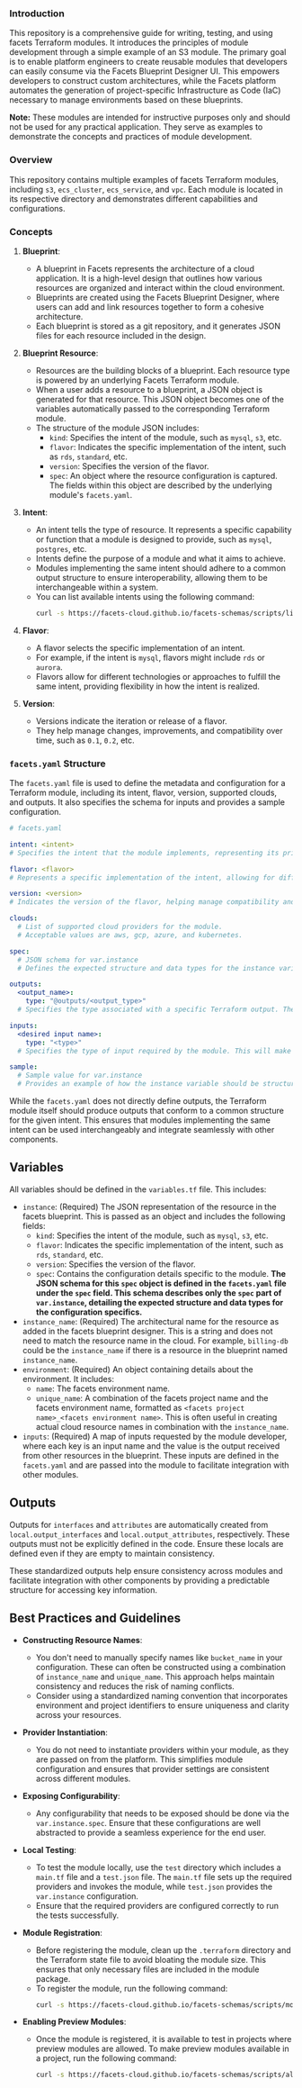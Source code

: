 ### Introduction

This repository is a comprehensive guide for writing, testing, and using facets Terraform modules. It introduces the principles of module development through a simple example of an S3 module. The primary goal is to enable platform engineers to create reusable modules that developers can easily consume via the Facets Blueprint Designer UI. This empowers developers to construct custom architectures, while the Facets platform automates the generation of project-specific Infrastructure as Code (IaC) necessary to manage environments based on these blueprints.

**Note:** These modules are intended for instructive purposes only and should not be used for any practical application. They serve as examples to demonstrate the concepts and practices of module development.

### Overview

This repository contains multiple examples of facets Terraform modules, including `s3`, `ecs_cluster`, `ecs_service`, and `vpc`. Each module is located in its respective directory and demonstrates different capabilities and configurations.

### Concepts

1. **Blueprint**:
   - A blueprint in Facets represents the architecture of a cloud application. It is a high-level design that outlines how various resources are organized and interact within the cloud environment.
   - Blueprints are created using the Facets Blueprint Designer, where users can add and link resources together to form a cohesive architecture.
   - Each blueprint is stored as a git repository, and it generates JSON files for each resource included in the design.

2. **Blueprint Resource**:
   - Resources are the building blocks of a blueprint. Each resource type is powered by an underlying Facets Terraform module.
   - When a user adds a resource to a blueprint, a JSON object is generated for that resource. This JSON object becomes one of the variables automatically passed to the corresponding Terraform module.
   - The structure of the module JSON includes:
     - `kind`: Specifies the intent of the module, such as `mysql`, `s3`, etc.
     - `flavor`: Indicates the specific implementation of the intent, such as `rds`, `standard`, etc.
     - `version`: Specifies the version of the flavor.
     - `spec`: An object where the resource configuration is captured. The fields within this object are described by the underlying module's `facets.yaml`.

3. **Intent**:
   - An intent tells the type of resource. It represents a specific capability or function that a module is designed to provide, such as `mysql`, `postgres`, etc.
   - Intents define the purpose of a module and what it aims to achieve.
   - Modules implementing the same intent should adhere to a common output structure to ensure interoperability, allowing them to be interchangeable within a system.
   - You can list available intents using the following command:
     ```bash
     curl -s https://facets-cloud.github.io/facets-schemas/scripts/list-intents.sh | bash -s -- -c <CP_HOST> -u <USER> -t <TOKEN>
     ```

4. **Flavor**:
   - A flavor selects the specific implementation of an intent.
   - For example, if the intent is `mysql`, flavors might include `rds` or `aurora`.
   - Flavors allow for different technologies or approaches to fulfill the same intent, providing flexibility in how the intent is realized.

5. **Version**:
   - Versions indicate the iteration or release of a flavor.
   - They help manage changes, improvements, and compatibility over time, such as `0.1`, `0.2`, etc.

### `facets.yaml` Structure

The `facets.yaml` file is used to define the metadata and configuration for a Terraform module, including its intent, flavor, version, supported clouds, and outputs. It also specifies the schema for inputs and provides a sample configuration.

```yaml
# facets.yaml

intent: <intent>
# Specifies the intent that the module implements, representing its primary capability.

flavor: <flavor>
# Represents a specific implementation of the intent, allowing for different approaches.

version: <version>
# Indicates the version of the flavor, helping manage compatibility and updates.

clouds:
  # List of supported cloud providers for the module.
  # Acceptable values are aws, gcp, azure, and kubernetes.

spec: 
  # JSON schema for var.instance
  # Defines the expected structure and data types for the instance variable required by the module.

outputs:
  <output_name>:
    type: "@outputs/<output_type>"
  # Specifies the type associated with a specific Terraform output. The <output_name> can be the name of a specific Terraform output or the special keyword 'default' to indicate the entire module's output. This allows other modules to request inputs of a type that may be available from various outputs of various modules.

inputs:
  <desired input name>:
    type: "<type>"
  # Specifies the type of input required by the module. This will make var.inputs.<desired input name> available for use in the module.

sample: 
  # Sample value for var.instance
  # Provides an example of how the instance variable should be structured according to the schema.
```

While the `facets.yaml` does not directly define outputs, the Terraform module itself should produce outputs that conform to a common structure for the given intent. This ensures that modules implementing the same intent can be used interchangeably and integrate seamlessly with other components.

## Variables

All variables should be defined in the `variables.tf` file. This includes:

- `instance`: (Required) The JSON representation of the resource in the facets blueprint. This is passed as an object and includes the following fields:
  - `kind`: Specifies the intent of the module, such as `mysql`, `s3`, etc.
  - `flavor`: Indicates the specific implementation of the intent, such as `rds`, `standard`, etc.
  - `version`: Specifies the version of the flavor.
  - `spec`: Contains the configuration details specific to the module. **The JSON schema for this `spec` object is defined in the `facets.yaml` file under the `spec` field. This schema describes only the `spec` part of `var.instance`, detailing the expected structure and data types for the configuration specifics.**
- `instance_name`: (Required) The architectural name for the resource as added in the facets blueprint designer. This is a string and does not need to match the resource name in the cloud. For example, `billing-db` could be the `instance_name` if there is a resource in the blueprint named `instance_name`.
- `environment`: (Required) An object containing details about the environment. It includes:
  - `name`: The facets environment name.
  - `unique_name`: A combination of the facets project name and the facets environment name, formatted as `<facets project name>_<facets environment name>`. This is often useful in creating actual cloud resource names in combination with the `instance_name`.
- `inputs`: (Required) A map of inputs requested by the module developer, where each key is an input name and the value is the output received from other resources in the blueprint. These inputs are defined in the `facets.yaml` and are passed into the module to facilitate integration with other modules.

## Outputs

Outputs for `interfaces` and `attributes` are automatically created from `local.output_interfaces` and `local.output_attributes`, respectively. These outputs must not be explicitly defined in the code. Ensure these locals are defined even if they are empty to maintain consistency.

These standardized outputs help ensure consistency across modules and facilitate integration with other components by providing a predictable structure for accessing key information.

## Best Practices and Guidelines

- **Constructing Resource Names**: 
  - You don't need to manually specify names like `bucket_name` in your configuration. These can often be constructed using a combination of `instance_name` and `unique_name`. This approach helps maintain consistency and reduces the risk of naming conflicts.
  - Consider using a standardized naming convention that incorporates environment and project identifiers to ensure uniqueness and clarity across your resources.

- **Provider Instantiation**:
  - You do not need to instantiate providers within your module, as they are passed on from the platform. This simplifies module configuration and ensures that provider settings are consistent across different modules.

- **Exposing Configurability**:
  - Any configurability that needs to be exposed should be done via the `var.instance.spec`. Ensure that these configurations are well abstracted to provide a seamless experience for the end user.

- **Local Testing**:
  - To test the module locally, use the `test` directory which includes a `main.tf` file and a `test.json` file. The `main.tf` file sets up the required providers and invokes the module, while `test.json` provides the `var.instance` configuration.
  - Ensure that the required providers are configured correctly to run the tests successfully.

- **Module Registration**:
  - Before registering the module, clean up the `.terraform` directory and the Terraform state file to avoid bloating the module size. This ensures that only necessary files are included in the module package.
  - To register the module, run the following command:
    ```bash
    curl -s https://facets-cloud.github.io/facets-schemas/scripts/module_register.sh | bash -s -- -c <FACETS_CONTROL_PLANE_HOST> -u <USER> -t <TOKEN> -p <MODULE_DIR_PATH>
    ```

- **Enabling Preview Modules**:
  - Once the module is registered, it is available to test in projects where preview modules are allowed. To make preview modules available in a project, run the following command:
    ```bash
    curl -s https://facets-cloud.github.io/facets-schemas/scripts/allow_preview_modules.sh | bash -s -- -c <control plane url> -u <username> -t <token> -p <project-name> -a true
    ```
